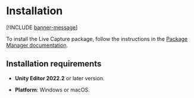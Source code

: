 # Installation

[!INCLUDE [banner-message](banner-message.md)]

To install the Live Capture package, follow the instructions in the [Package Manager documentation](https://docs.unity3d.com/Manual/upm-ui-install.html).

## Installation requirements

* **Unity Editor 2022.2** or later version.

* **Platform**: Windows or macOS.
